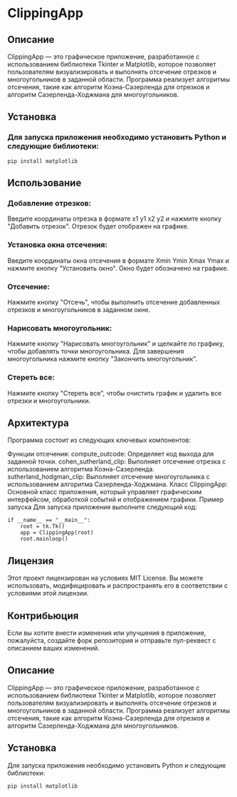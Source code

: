 # ClippingApp

## Описание

ClippingApp — это графическое приложение, разработанное с использованием библиотеки Tkinter и Matplotlib, которое позволяет пользователям визуализировать и выполнять отсечение отрезков и многоугольников в заданной области. Программа реализует алгоритмы отсечения, такие как алгоритм Коэна-Сазерленда для отрезков и алгоритм Сазерленда-Ходжмана для многоугольников.

## Установка

### Для запуска приложения необходимо установить Python и следующие библиотеки:

```
pip install matplotlib
```

## Использование
### Добавление отрезков:
Введите координаты отрезка в формате x1 y1 x2 y2 и нажмите кнопку "Добавить отрезок". Отрезок будет отображен на графике.
### Установка окна отсечения:
Введите координаты окна отсечения в формате Xmin Ymin Xmax Ymax и нажмите кнопку "Установить окно". Окно будет обозначено на графике.
### Отсечение:
Нажмите кнопку "Отсечь", чтобы выполнить отсечение добавленных отрезков и многоугольников в заданном окне.
### Нарисовать многоугольник:
Нажмите кнопку "Нарисовать многоугольник" и щелкайте по графику, чтобы добавлять точки многоугольника. Для завершения многоугольника нажмите кнопку "Закончить многоугольник".
### Стереть все:
Нажмите кнопку "Стереть все", чтобы очистить график и удалить все отрезки и многоугольники.
## Архитектура
Программа состоит из следующих ключевых компонентов:

Функции отсечения:
compute_outcode: Определяет код выхода для заданной точки.
cohen_sutherland_clip: Выполняет отсечение отрезка с использованием алгоритма Коэна-Сазерленда.
sutherland_hodgman_clip: Выполняет отсечение многоугольника с использованием алгоритма Сазерленда-Ходжмана.
Класс ClippingApp: Основной класс приложения, который управляет графическим интерфейсом, обработкой событий и отображением графики.
Пример запуска
Для запуска приложения выполните следующий код:
```
if __name__ == "__main__":
    root = tk.Tk()
    app = ClippingApp(root)
    root.mainloop()
```

## Лицензия
Этот проект лицензирован на условиях MIT License. Вы можете использовать, модифицировать и распространять его в соответствии с условиями этой лицензии.

## Контрибьюция
Если вы хотите внести изменения или улучшения в приложение, пожалуйста, создайте форк репозитория и отправьте пул-реквест с описанием ваших изменений.

## Описание
ClippingApp — это графическое приложение, разработанное с использованием библиотеки Tkinter и Matplotlib, которое позволяет пользователям визуализировать и выполнять отсечение отрезков и многоугольников в заданной области. Программа реализует алгоритмы отсечения, такие как алгоритм Коэна-Сазерленда для отрезков и алгоритм Сазерленда-Ходжмана для многоугольников.

## Установка
Для запуска приложения необходимо установить Python и следующие библиотеки:
```
pip install matplotlib
```
